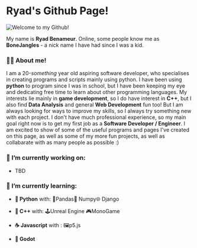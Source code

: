 # Ryad's Github Page!

![Welcome to my Github!](https://github.com/RyadBenameur/RyadBenameur/assets/152438070/47635662-1ac1-4820-a003-da29caa2a1b2)


My name is **Ryad Benameur**. Online, some people know me as **BoneJangles** - a nick name I have had since I was a kid.
### 🙋‍♂️ About me!
I am a 20-*something* year old aspiring software developer, who specialises in creating programs and scripts mainly using python. I have been using **python** to program since I was in school, but I have been keeping my eye and dedicating free time to learn about other programming languages. My interests lie mainly in **game development**, so I do have interest in **C++**, but I also find **Data Analysis** and general **Web Development** fun too! But I am always looking for ways to improve my skills, so I always try something new with each project. I don't have much professional experience, so my main goal right now is to get my first job as a **Software Developer / Engineer**. I am excited to show of some of the useful programs and pages I've created on this page, as well as some of my more fun projects, as well as collabarate with as many people as possible :)


### 🔭 I’m currently working on:
 - TBD


### 🌱 I’m currently learning:
- **🐍 Python** with: 🐼Pandas🔢 Numpy🌐 Django

- **🧩 C++** with: 🕹️Unreal Engine 🎮MonoGame

- **☕ Javascript** with : 🖼️p5.js

- **🤖 Godot**

